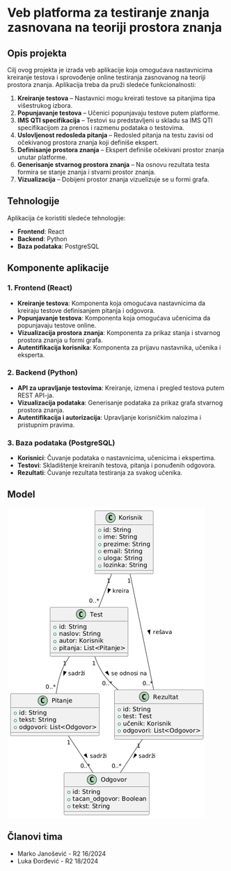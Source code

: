 
# Veb platforma za testiranje znanja zasnovana na teoriji prostora znanja

## Opis projekta

Cilj ovog projekta je izrada veb aplikacije koja omogućava nastavnicima kreiranje testova i sprovođenje online testiranja zasnovanog na teoriji prostora znanja. Aplikacija treba da pruži sledeće funkcionalnosti:

1. **Kreiranje testova** – Nastavnici mogu kreirati testove sa pitanjima tipa višestrukog izbora.
2. **Popunjavanje testova** – Učenici popunjavaju testove putem platforme.
3. **IMS QTI specifikacija** – Testovi su predstavljeni u skladu sa IMS QTI specifikacijom za prenos i razmenu podataka o testovima.
4. **Uslovljenost redosleda pitanja** – Redosled pitanja na testu zavisi od očekivanog prostora znanja koji definiše ekspert.
5. **Definisanje prostora znanja** – Ekspert definiše očekivani prostor znanja unutar platforme.
6. **Generisanje stvarnog prostora znanja** – Na osnovu rezultata testa formira se stanje znanja i stvarni prostor znanja.
7. **Vizualizacija** – Dobijeni prostor znanja vizuelizuje se u formi grafa.

## Tehnologije

Aplikacija će koristiti sledeće tehnologije:

- **Frontend**: React
- **Backend**: Python
- **Baza podataka**: PostgreSQL

## Komponente aplikacije

### 1. **Frontend (React)**
   - **Kreiranje testova**: Komponenta koja omogućava nastavnicima da kreiraju testove definisanjem pitanja i odgovora.
   - **Popunjavanje testova**: Komponenta koja omogućava učenicima da popunjavaju testove online.
   - **Vizualizacija prostora znanja**: Komponenta za prikaz stanja i stvarnog prostora znanja u formi grafa.
   - **Autentifikacija korisnika**: Komponenta za prijavu nastavnika, učenika i eksperta.

### 2. **Backend (Python)**
   - **API za upravljanje testovima**: Kreiranje, izmena i pregled testova putem REST API-ja.
   - **Vizualizacija podataka**: Generisanje podataka za prikaz grafa stvarnog prostora znanja.
   - **Autentifikacija i autorizacija**: Upravljanje korisničkim nalozima i pristupnim pravima.

### 3. **Baza podataka (PostgreSQL)**
   - **Korisnici**: Čuvanje podataka o nastavnicima, učenicima i ekspertima.
   - **Testovi**: Skladištenje kreiranih testova, pitanja i ponuđenih odgovora.
   - **Rezultati**: Čuvanje rezultata testiranja za svakog učenika.

## Model

![Klasni dijagram](./Klasni_dijagram.png)



## Članovi tima
- Marko Janošević - R2 16/2024
- Luka Đorđević - R2 18/2024
